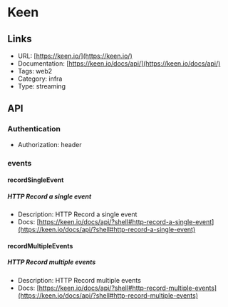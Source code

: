 # Keen

## Links

* URL: [https://keen.io/](https://keen.io/)
* Documentation: [https://keen.io/docs/api/](https://keen.io/docs/api/)
* Tags: web2
* Category: infra
* Type: streaming

## API

### Authentication

* Authorization: header

### events

#### recordSingleEvent

##### HTTP Record a single event

* Description: HTTP Record a single event
* Docs: [https://keen.io/docs/api/?shell#http-record-a-single-event](https://keen.io/docs/api/?shell#http-record-a-single-event)

#### recordMultipleEvents

##### HTTP Record multiple events

* Description: HTTP Record multiple events
* Docs: [https://keen.io/docs/api/?shell#http-record-multiple-events](https://keen.io/docs/api/?shell#http-record-multiple-events)
